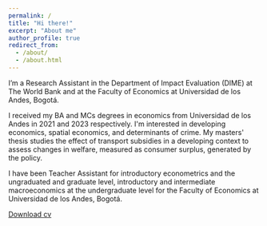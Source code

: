 ```yaml
---
permalink: /
title: "Hi there!"
excerpt: "About me"
author_profile: true
redirect_from: 
  - /about/
  - /about.html
---
```


I’m a Research Assistant in the Department of Impact Evaluation (DIME) at The World Bank and at the Faculty of Economics at Universidad de los Andes, Bogotá. 

I received my BA and MCs degrees in economics from Universidad de los Andes in 2021 and 2023 respectively. I'm interested in developing economics, spatial economics, and determinants of crime. My masters' thesis studies the effect of transport subsidies in a developing context to assess changes in welfare, measured as consumer surplus, generated by the policy.  

I have been Teacher Assistant for introductory econometrics and the ungraduated and graduate level, introductory and intermediate macroeconomics at the undergraduate level for the Faculty of Economics at Universidad de los Andes, Bogotá.

[Download cv](http://jorgeluis8ar.github.io/files/CV_Jorge_Luis_Ochoa_Rincon.pdf)